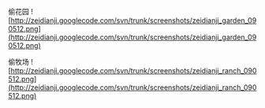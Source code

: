 偷花园
![http://zeidianji.googlecode.com/svn/trunk/screenshots/zeidianji_garden_090512.png](http://zeidianji.googlecode.com/svn/trunk/screenshots/zeidianji_garden_090512.png)

偷牧场
![http://zeidianji.googlecode.com/svn/trunk/screenshots/zeidianji_ranch_090512.png](http://zeidianji.googlecode.com/svn/trunk/screenshots/zeidianji_ranch_090512.png)